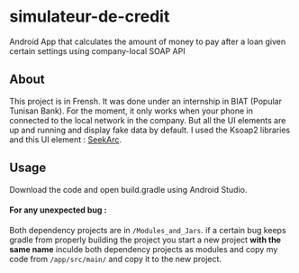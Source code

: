 # simulateur-de-credit
Android App that calculates the amount of money to pay after a loan given certain settings using company-local SOAP API 

## About
This project is in Frensh. It was done under an internship in BIAT (Popular Tunisan Bank). For the moment, it only works when your phone in connected to the local network in the company.
But all the UI elements are up and running and display fake data by default.
I used the Ksoap2 libraries and this UI element : [SeekArc](https://github.com/neild001/SeekArc).

## Usage
Download the code and open build.gradle using Android Studio.
#### For any unexpected bug : 
Both dependency projects are in `/Modules_and_Jars`.
if a certain bug keeps gradle from properly building the project you start a new project **with the same name** inculde both dependency projects as modules and copy my code from `/app/src/main/` and copy it to the new project.
